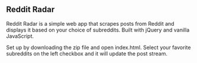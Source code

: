 ## Reddit Radar

Reddit Radar is a simple web app that scrapes posts from Reddit and displays it based on your choice of subreddits. Built with jQuery and vanilla JavaScript.

Set up by downloading the zip file and open index.html.
Select your favorite subreddits on the left checkbox and it will update the post stream.
